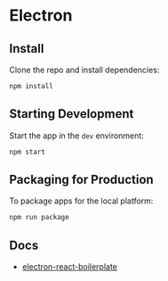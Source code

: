# Electron

## Install

Clone the repo and install dependencies:

```bash
npm install
```

## Starting Development

Start the app in the `dev` environment:

```bash
npm start
```

## Packaging for Production

To package apps for the local platform:

```bash
npm run package
```

## Docs

- [electron-react-boilerplate](https://electron-react-boilerplate.js.org/docs/installation)
